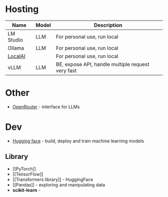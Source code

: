 # Hosting

| Name                           | Model | Description                                       |
| ------------------------------ | ----- | ------------------------------------------------- |
| LM Studio                      | LLM   | For personal use, run local                       |
| Ollama                         | LLM   | For personal use, run local                       |
| [LocalAI](https://localai.io/) |       | For personal use, run local                       |
| vLLM                           | LLM   | BE, expose API, handle multiple request very fast |
# Other
- [OpenRouter](https://openrouter.ai/) - interface for LLMs

# Dev
- [Hugging face](https://huggingface.co/) - build, deploy and train machine learning models
## Library
- [[PyTorch]]
- [[TensorFlow]]
- [[Transformers library]] - HuggingFace
- [[Pandas]] - exploring and manipulating data
- **scikit-learn** - 